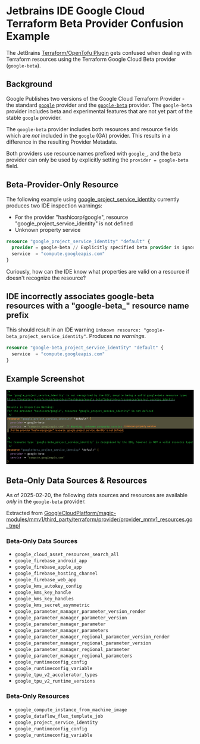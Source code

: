 # Jetbrains IDE Google Cloud Terraform Beta Provider Confusion Example

The JetBrains [Terraform/OpenTofu Plugin](https://www.jetbrains.com/help/idea/terraform.html) gets confused when
dealing with Terraform resources using the Terraform Google Cloud Beta provider (`google-beta`). 

## Background

Google Publishes two versions of the Google Cloud Terraform Provider - the standard [`google`] provider and the 
[`google-beta`] provider. The `google-beta` provider includes beta and experimental features that are not yet part of the stable `google` provider.

The `google-beta` provider includes both resources and resource fields which are _not_ included in the `google` (GA) 
provider. This results in a difference in the resulting Provider Metadata.

Both providers use resource names prefixed with `google_`, and the beta provider can only be used by 
explicitly setting the `provider = google-beta` field. 

## Beta-Provider-Only Resource

The following example using [google_project_service_identity] currently produces two IDE inspection warnings:

* For the provider "hashicorp/google", resource "google_project_service_identity" is not defined
* Unknown property service

```terraform
resource "google_project_service_identity" "default" {
  provider = google-beta // Explicitly specified beta provider is ignored by IDE
  service  = "compute.googleapis.com"
}
```

Curiously, how can the IDE know what properties are valid on a resource if doesn't recognize the resource?

## IDE incorrectly associates google-beta resources with a "google-beta_" resource name prefix 

This should result in an IDE warning `Unknown resource: "google-beta_project_service_identity"`. 
Produces *no warnings*.

```terraform
resource "google-beta_project_service_identity" "default" {
  service  = "compute.googleapis.com"
}
```
## Example Screenshot

![example.png](.github/assets/example.png)


## Beta-Only Data Sources & Resources

As of 2025-02-20, the following data sources and resources are available _only_ in the `google-beta` provider.

Extracted from [GoogleCloudPlatform/magic-modules/mmv1/third_party/terraform/provider/provider_mmv1_resources.go.
tmpl](https://github.com/GoogleCloudPlatform/magic-modules/blob/main/mmv1/third_party/terraform/provider/provider_mmv1_resources.go.tmpl)

### Beta-Only Data Sources

* `google_cloud_asset_resources_search_all`
* `google_firebase_android_app`
* `google_firebase_apple_app`
* `google_firebase_hosting_channel`
* `google_firebase_web_app`
* `google_kms_autokey_config`
* `google_kms_key_handle`
* `google_kms_key_handles`
* `google_kms_secret_asymmetric`
* `google_parameter_manager_parameter_version_render`
* `google_parameter_manager_parameter_version`
* `google_parameter_manager_parameter`
* `google_parameter_manager_parameters`
* `google_parameter_manager_regional_parameter_version_render`
* `google_parameter_manager_regional_parameter_version`
* `google_parameter_manager_regional_parameter`
* `google_parameter_manager_regional_parameters`
* `google_runtimeconfig_config`
* `google_runtimeconfig_variable`
* `google_tpu_v2_accelerator_types`
* `google_tpu_v2_runtime_versions`

### Beta-Only Resources

* `google_compute_instance_from_machine_image`
* `google_dataflow_flex_template_job`
* `google_project_service_identity`
* `google_runtimeconfig_config`
* `google_runtimeconfig_variable`


[`google`]: https://github.com/hashicorp/terraform-provider-google
[`google-beta`]: https://github.com/hashicorp/terraform-provider-google-beta
[google_project_service_identity]: https://registry.terraform.io/providers/hashicorp/google-beta/latest/docs/resources/project_service_identity
